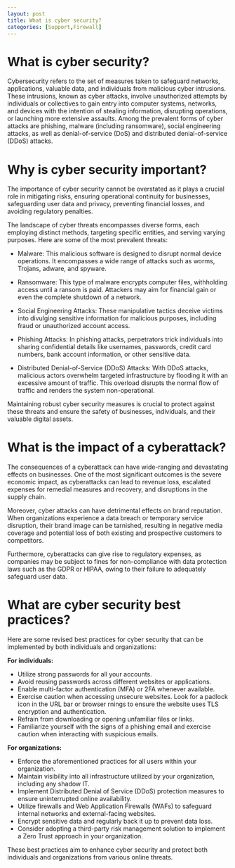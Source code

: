 ```yaml
---
layout: post
title: What is cyber security?
categories: [Support,Firewall]
---
```

# What is cyber security?
Cybersecurity refers to the set of measures taken to safeguard networks, applications, valuable data, and individuals from malicious cyber intrusions. These intrusions, known as cyber attacks, involve unauthorized attempts by individuals or collectives to gain entry into computer systems, networks, and devices with the intention of stealing information, disrupting operations, or launching more extensive assaults. Among the prevalent forms of cyber attacks are phishing, malware (including ransomware), social engineering attacks, as well as denial-of-service (DoS) and distributed denial-of-service (DDoS) attacks.

# Why is cyber security important?
The importance of cyber security cannot be overstated as it plays a crucial role in mitigating risks, ensuring operational continuity for businesses, safeguarding user data and privacy, preventing financial losses, and avoiding regulatory penalties.

The landscape of cyber threats encompasses diverse forms, each employing distinct methods, targeting specific entities, and serving varying purposes. Here are some of the most prevalent threats:

- Malware: This malicious software is designed to disrupt normal device operations. It encompasses a wide range of attacks such as worms, Trojans, adware, and spyware.

- Ransomware: This type of malware encrypts computer files, withholding access until a ransom is paid. Attackers may aim for financial gain or even the complete shutdown of a network.

- Social Engineering Attacks: These manipulative tactics deceive victims into divulging sensitive information for malicious purposes, including fraud or unauthorized account access.

- Phishing Attacks: In phishing attacks, perpetrators trick individuals into sharing confidential details like usernames, passwords, credit card numbers, bank account information, or other sensitive data.

- Distributed Denial-of-Service (DDoS) Attacks: With DDoS attacks, malicious actors overwhelm targeted infrastructure by flooding it with an excessive amount of traffic. This overload disrupts the normal flow of traffic and renders the system non-operational.

Maintaining robust cyber security measures is crucial to protect against these threats and ensure the safety of businesses, individuals, and their valuable digital assets.

# What is the impact of a cyberattack?
The consequences of a cyberattack can have wide-ranging and devastating effects on businesses. One of the most significant outcomes is the severe economic impact, as cyberattacks can lead to revenue loss, escalated expenses for remedial measures and recovery, and disruptions in the supply chain.

Moreover, cyber attacks can have detrimental effects on brand reputation. When organizations experience a data breach or temporary service disruption, their brand image can be tarnished, resulting in negative media coverage and potential loss of both existing and prospective customers to competitors.

Furthermore, cyberattacks can give rise to regulatory expenses, as companies may be subject to fines for non-compliance with data protection laws such as the GDPR or HIPAA, owing to their failure to adequately safeguard user data.

# What are cyber security best practices?
Here are some revised best practices for cyber security that can be implemented by both individuals and organizations:

**For individuals:**

- Utilize strong passwords for all your accounts.
- Avoid reusing passwords across different websites or applications.
- Enable multi-factor authentication (MFA) or 2FA whenever available.
- Exercise caution when accessing unsecure websites. Look for a padlock icon in the URL bar or browser rnings to ensure the website uses TLS encryption and authentication.
- Refrain from downloading or opening unfamiliar files or links.
- Familiarize yourself with the signs of a phishing email and exercise caution when interacting with suspicious emails.

**For organizations:**

- Enforce the aforementioned practices for all users within your organization.
- Maintain visibility into all infrastructure utilized by your organization, including any shadow IT.
- Implement Distributed Denial of Service (DDoS) protection measures to ensure uninterrupted online availability.
- Utilize firewalls and Web Application Firewalls (WAFs) to safeguard internal networks and external-facing websites.
- Encrypt sensitive data and regularly back it up to prevent data loss.
- Consider adopting a third-party risk management solution to implement a Zero Trust approach in your organization.

These best practices aim to enhance cyber security and protect both individuals and organizations from various online threats.